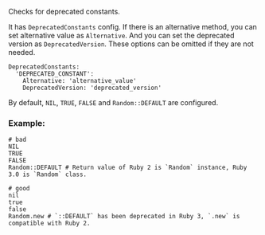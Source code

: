 Checks for deprecated constants.

It has `DeprecatedConstants` config. If there is an alternative method, you can set
alternative value as `Alternative`. And you can set the deprecated version as
`DeprecatedVersion`. These options can be omitted if they are not needed.

    DeprecatedConstants:
      'DEPRECATED_CONSTANT':
        Alternative: 'alternative_value'
        DeprecatedVersion: 'deprecated_version'

By default, `NIL`, `TRUE`, `FALSE` and `Random::DEFAULT` are configured.

### Example:

    # bad
    NIL
    TRUE
    FALSE
    Random::DEFAULT # Return value of Ruby 2 is `Random` instance, Ruby 3.0 is `Random` class.

    # good
    nil
    true
    false
    Random.new # `::DEFAULT` has been deprecated in Ruby 3, `.new` is compatible with Ruby 2.
